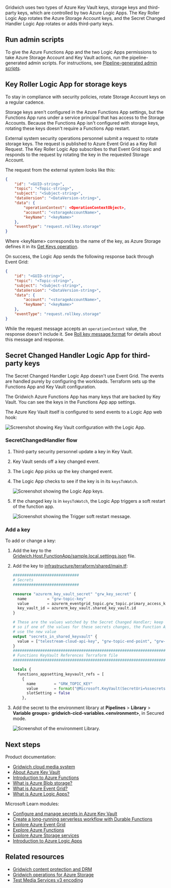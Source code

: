 

Gridwich uses two types of Azure Key Vault keys, storage keys and third-party keys, which are controlled by two Azure Logic Apps. The Key Roller Logic App rotates the Azure Storage Account keys, and the Secret Changed Handler Logic App rotates or adds third-party keys.

## Run admin scripts

To give the Azure Functions App and the two Logic Apps permissions to take Azure Storage Account and Key Vault actions, run the pipeline-generated admin scripts. For instructions, see [Pipeline-generated admin scripts](run-admin-scripts.yml).

## Key Roller Logic App for storage keys

To stay in compliance with security policies, rotate Storage Account keys on a regular cadence.

Storage keys aren't configured in the Azure Functions App settings, but the Functions App runs under a service principal that has access to the Storage Accounts. Because the Functions App isn't configured with storage keys, rotating these keys doesn't require a Functions App restart.

External system security operations personnel submit a request to rotate storage keys. The request is published to Azure Event Grid as a Key Roll Request. The Key Roller Logic App subscribes to that Event Grid topic and responds to the request by rotating the key in the requested Storage Account.

The request from the external system looks like this:

```json
{
    "id": "<GUID-string>",
    "topic": "<Topic-string>",
    "subject": "<Subject-string>",
    "dataVersion": "<DataVersion-string>",
    "data": {
        "operationContext": <OperationContextObject>,
        "account": "<storageAccountName>",
        "keyName": "<keyName>"
    },
    "eventType": "request.rollkey.storage"
}
```

Where \<keyName> corresponds to the name of the key, as Azure Storage defines it in its [Get Keys operation](/rest/api/storagerp/srp_json_get_storage_account_keys).

On success, the Logic App sends the following response back through Event Grid:

```json
{
    "id": "<GUID-string>",
    "topic": "<Topic-string>",
    "subject": "<Subject-string>",
    "dataVersion": "<DataVersion-string>",
    "data": {
        "account": "<storageAccountName>",
        "keyName": "<keyName>"
    },
    "eventType": "request.rollkey.storage"
}
```

While the request message accepts an `operationContext` value, the response doesn't include it. See [Roll key message format](gridwich-message-formats.yml#rollkey) for details about this message and response.

## Secret Changed Handler Logic App for third-party keys

The Secret Changed Handler Logic App doesn't use Event Grid. The events are handled purely by configuring the workloads. Terraform sets up the Functions App and Key Vault configuration.

The Gridwich Azure Functions App has many keys that are backed by Key Vault. You can see the keys in the Functions App app settings.

The Azure Key Vault itself is configured to send events to a Logic App web hook:

![Screenshot showing Key Vault configuration with the Logic App.](media/key-vault-logic-app.png)

### SecretChangedHandler flow

1. Third-party security personnel update a key in Key Vault.
1. Key Vault sends off a key changed event.
1. The Logic App picks up the key changed event.
1. The Logic App checks to see if the key is in its `keysToWatch`.

   ![Screenshot showing the Logic App keys.](media/logic-app-keys.png)

1. If the changed key is in `keysToWatch`, the Logic App triggers a soft restart of the function app.

   ![Screenshot showing the Trigger soft restart message.](media/soft-restart-app.png)

### Add a key

To add or change a key:

1. Add the key to the [Gridwich.Host.FunctionApp/sample.local.settings.json](https://github.com/mspnp/gridwich/blob/main/src/Gridwich.Host.FunctionApp/src/sample.local.settings.json) file.

1. Add the key to [infrastructure/terraform/shared/main.tf](https://github.com/mspnp/gridwich/blob/main/infrastructure/terraform/shared/main.tf):

   ```terraform
   #############################
   # Secrets
   #############################

   resource "azurerm_key_vault_secret" "grw_key_secret" {
     name         = "grw-topic-key"
     value        = azurerm_eventgrid_topic.grw_topic.primary_access_key
     key_vault_id = azurerm_key_vault.shared_key_vault.id
   }

   # These are the values watched by the Secret Changed Handler; keep these up to date with what is put in Key Vault,
   # so if one of the values for these secrets changes, the Function App using them will be updated to
   # use the new value
   output "secrets_in_shared_keyvault" {
     value = ["telestream-cloud-api-key", "grw-topic-end-point", "grw-topic-key", "ams-sp-client-id", "ams-sp-client-secret", "appinsights-instrumentationkey", "ams-fairplay-pfx-password", "ams-fairplay-ask-hex", "ams-fairPlay-certificate-b64"]
   }
   ##################################################################################
   # Functions KeyVault References Terraform file
   ##################################################################################

   locals {
     functions_appsetting_keyvault_refs = [
       {
         name        = "GRW_TOPIC_KEY"
         value       = format("@Microsoft.KeyVault(SecretUri=%ssecrets/%s/)", azurerm_key_vault.shared_key_vault.vault_uri, azurerm_key_vault_secret.grw_topic_key_secret.name)
         slotSetting = false
       },
   ```

1. Add the secret to the environment library at **Pipelines** > **Library** > **Variable groups**> **gridwich-cicd-variables.\<environment>**, in Secured mode.

   ![Screenshot of the environment Library.](media/environment-library.png)

## Next steps

Product documentation:

- [Gridwich cloud media system](gridwich-architecture.yml)
- [About Azure Key Vault](/azure/key-vault/general/overview)
- [Introduction to Azure Functions](/azure/azure-functions/functions-overview)
- [What is Azure Blob storage?](/azure/storage/blobs/storage-blobs-overview)
- [What is Azure Event Grid?](/azure/event-grid/overview)
- [What is Azure Logic Apps?](/azure/logic-apps/logic-apps-overview)

Microsoft Learn modules:

- [Configure and manage secrets in Azure Key Vault](/learn/modules/configure-and-manage-azure-key-vault)
- [Create a long-running serverless workflow with Durable Functions](/learn/modules/create-long-running-serverless-workflow-with-durable-functions)
- [Explore Azure Event Grid](/learn/modules/azure-event-grid)
- [Explore Azure Functions](/learn/modules/explore-azure-functions)
- [Explore Azure Storage services](/learn/modules/azure-storage-fundamentals)
- [Introduction to Azure Logic Apps](/learn/modules/intro-to-logic-apps)

## Related resources

- [Gridwich content protection and DRM](gridwich-content-protection-drm.yml)
- [Gridwich operations for Azure Storage](gridwich-storage-service.yml)
- [Test Media Services v3 encoding](test-encoding.yml)
